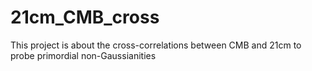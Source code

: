 # 21cm_CMB_cross
This project is about the cross-correlations between CMB and 21cm to probe primordial non-Gaussianities
